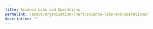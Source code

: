 ```yaml
---
title: Science Labs and Operations
permalink: /about/organisation-chart/science-labs-and-operations/
description: ""
---
```


